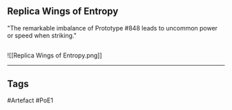 ## Replica Wings of Entropy
"The remarkable imbalance of Prototype #848 leads to uncommon
power or speed when striking."
##
![[Replica Wings of Entropy.png]]

---
## Tags
#Artefact
#PoE1